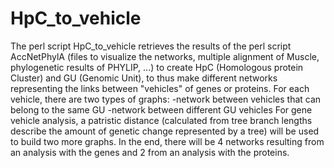 # HpC_to_vehicle
The perl script HpC_to_vehicle retrieves the results of the perl script AccNetPhylA (files to visualize the networks, multiple alignment of Muscle, phylogenetic results of PHYLIP, ...) to create HpC (Homologous protein Cluster) and GU (Genomic Unit), to thus make different networks representing the links between "vehicles" of genes or proteins.  For each vehicle, there are two types of graphs: -network between vehicles that can belong to the same GU -network between different GU vehicles  For gene vehicle analysis, a patristic distance (calculated from tree branch lengths describe the amount of genetic change represented by a tree) will be used to build two more graphs.  In the end, there will be 4 networks resulting from an analysis with the genes and 2 from an analysis with the proteins.
